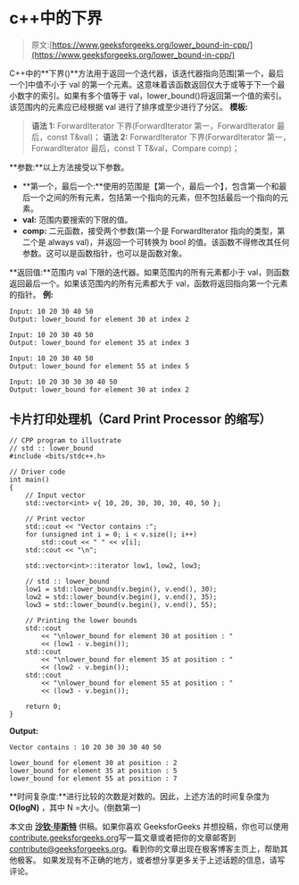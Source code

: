 # c++中的下界

> 原文:[https://www.geeksforgeeks.org/lower_bound-in-cpp/](https://www.geeksforgeeks.org/lower_bound-in-cpp/)

C++中的**下界()**方法用于返回一个迭代器，该迭代器指向范围[第一个，最后一个]中值不小于 val 的第一个元素。这意味着该函数返回仅大于或等于下一个最小数字的索引。如果有多个值等于 val，lower_bound()将返回第一个值的索引。
该范围内的元素应已经根据 val 进行了排序或至少进行了分区。
**模板:**

> **语法 1:**
> ForwardIterator 下界(ForwardIterator 第一，ForwardIterator 最后，const T&val)；
> **语法 2:**
> ForwardIterator 下界(ForwardIterator 第一，ForwardIterator 最后，const T T&val，Compare comp)；

**参数:**以上方法接受以下参数。

*   **第一个，最后一个:**使用的范围是【第一个，最后一个】，包含第一个和最后一个之间的所有元素，包括第一个指向的元素，但不包括最后一个指向的元素。
*   **val:** 范围内要搜索的下限的值。
*   **comp:** 二元函数，接受两个参数(第一个是 ForwardIterator 指向的类型，第二个是 always val)，并返回一个可转换为 bool 的值。该函数不得修改其任何参数。这可以是函数指针，也可以是函数对象。

**返回值:**范围内 val 下限的迭代器。如果范围内的所有元素都小于 val，则函数返回最后一个。如果该范围内的所有元素都大于 val，函数将返回指向第一个元素的指针。
**例:**

```
Input: 10 20 30 40 50
Output: lower_bound for element 30 at index 2

Input: 10 20 30 40 50
Output: lower_bound for element 35 at index 3

Input: 10 20 30 40 50
Output: lower_bound for element 55 at index 5

Input: 10 20 30 30 30 40 50
Output: lower_bound for element 30 at index 2

```

## 卡片打印处理机（Card Print Processor 的缩写）

```
// CPP program to illustrate
// std :: lower_bound
#include <bits/stdc++.h>

// Driver code
int main()
{
    // Input vector
    std::vector<int> v{ 10, 20, 30, 30, 30, 40, 50 };

    // Print vector
    std::cout << "Vector contains :";
    for (unsigned int i = 0; i < v.size(); i++)
        std::cout << " " << v[i];
    std::cout << "\n";

    std::vector<int>::iterator low1, low2, low3;

    // std :: lower_bound
    low1 = std::lower_bound(v.begin(), v.end(), 30);
    low2 = std::lower_bound(v.begin(), v.end(), 35);
    low3 = std::lower_bound(v.begin(), v.end(), 55);

    // Printing the lower bounds
    std::cout
        << "\nlower_bound for element 30 at position : "
        << (low1 - v.begin());
    std::cout
        << "\nlower_bound for element 35 at position : "
        << (low2 - v.begin());
    std::cout
        << "\nlower_bound for element 55 at position : "
        << (low3 - v.begin());

    return 0;
}
```

**Output:** 

```
Vector contains : 10 20 30 30 30 40 50

lower_bound for element 30 at position : 2
lower_bound for element 35 at position : 5
lower_bound for element 55 at position : 7

```

**时间复杂度:**进行比较的次数是对数的。因此，上述方法的时间复杂度为 **O(logN)** ，其中 N =大小。(倒数第一)

本文由 [**沙钦·毕斯特**](https://www.linkedin.com/in/sachin-bisht-984b5013a/) 供稿。如果你喜欢 GeeksforGeeks 并想投稿，你也可以使用[contribute.geeksforgeeks.org](http://www.contribute.geeksforgeeks.org)写一篇文章或者把你的文章邮寄到 contribute@geeksforgeeks.org。看到你的文章出现在极客博客主页上，帮助其他极客。
如果发现有不正确的地方，或者想分享更多关于上述话题的信息，请写评论。
